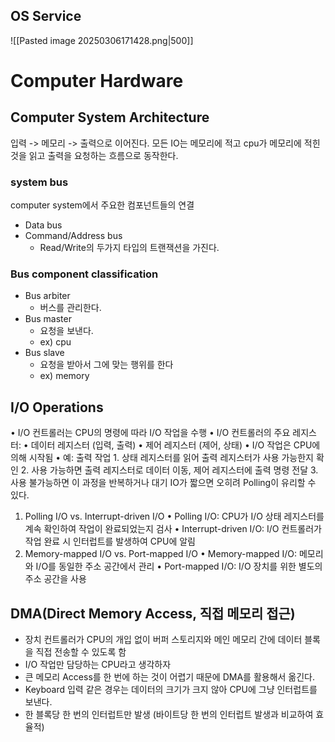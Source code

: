 ## OS Service
![[Pasted image 20250306171428.png|500]]
# Computer Hardware
## Computer System Architecture
입력 -> 메모리 -> 출력으로 이어진다.
모든 IO는 메모리에 적고 cpu가 메모리에 적힌 것을 읽고 출력을 요청하는 흐름으로 동작한다.
### system bus
computer system에서 주요한 컴포넌트들의 연결
- Data bus
- Command/Address bus
	- Read/Write의 두가지 타입의 트랜잭션을 가진다.
### Bus component classification
- Bus arbiter
	- 버스를 관리한다.
- Bus master
	- 요청을 보낸다.
	- ex) cpu
- Bus slave
	- 요청을 받아서 그에 맞는 행위를 한다
	- ex) memory
## I/O Operations
•	I/O 컨트롤러는 CPU의 명령에 따라 I/O 작업을 수행
•	I/O 컨트롤러의 주요 레지스터:
	•	데이터 레지스터 (입력, 출력)
	•	제어 레지스터 (제어, 상태)
•	I/O 작업은 CPU에 의해 시작됨
	•	예: 출력 작업
		1.	상태 레지스터를 읽어 출력 레지스터가 사용 가능한지 확인
		2.	사용 가능하면 출력 레지스터로 데이터 이동, 제어 레지스터에 출력 명령 전달
		3.	사용 불가능하면 이 과정을 반복하거나 대기
IO가 짧으면 오히려 Polling이 유리할 수 있다.
1.	Polling I/O vs. Interrupt-driven I/O
	•	Polling I/O: CPU가 I/O 상태 레지스터를 계속 확인하여 작업이 완료되었는지 검사
	•	Interrupt-driven I/O: I/O 컨트롤러가 작업 완료 시 인터럽트를 발생하여 CPU에 알림
2.	Memory-mapped I/O vs. Port-mapped I/O
	•	Memory-mapped I/O: 메모리와 I/O를 동일한 주소 공간에서 관리
	•	Port-mapped I/O: I/O 장치를 위한 별도의 주소 공간을 사용
## DMA(Direct Memory Access, 직접 메모리 접근)
- 장치 컨트롤러가 CPU의 개입 없이 버퍼 스토리지와 메인 메모리 간에 데이터 블록을 직접 전송할 수 있도록 함
- I/O 작업만 담당하는 CPU라고 생각하자
- 큰 메모리 Access를 한 번에 하는 것이 어렵기 때문에 DMA를 활용해서 옮긴다.
- Keyboard 입력 같은 경우는 데이터의 크기가 크지 않아 CPU에 그냥 인터럽트를 보낸다.
- 한 블록당 한 번의 인터럽트만 발생 (바이트당 한 번의 인터럽트 발생과 비교하여 효율적)